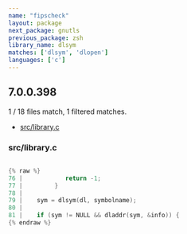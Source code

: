 ```yaml
---
name: "fipscheck"
layout: package
next_package: gnutls
previous_package: zsh
library_name: dlsym
matches: ['dlsym', 'dlopen']
languages: ['c']
---
```

## 7.0.0.398
1 / 18 files match, 1 filtered matches.

 - [src/library.c](#srclibraryc)

### src/library.c

```c

{% raw %}
76 | 	        return -1;
77 |         }       
78 | 
79 | 	sym = dlsym(dl, symbolname);
80 | 
81 | 	if (sym != NULL && dladdr(sym, &info)) {
{% endraw %}

```